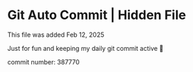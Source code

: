 # Git Auto Commit | Hidden File

This file was added Feb 12, 2025

Just for fun and keeping my daily git commit active 🤪

commit number: 387770
